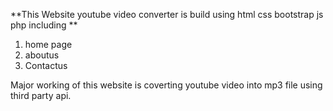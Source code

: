 **This Website youtube video converter is build using html css bootstrap js php
including **


1. home page 
2. aboutus
3. Contactus

Major working of this website is coverting youtube video into mp3 file using third party api.